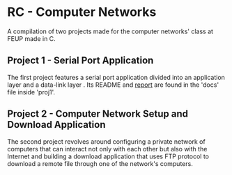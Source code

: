 # RC - Computer Networks
A compilation of two projects made for the computer networks' class at FEUP made in C. 

## Project 1 - Serial Port Application 
The first project features a serial port application divided into an application layer and a data-link layer . Its README and [report](https://git.fe.up.pt/up202006963/labsrc_t14g9/-/blob/main/lab1/docs/relatorio.pdf) are found in the 'docs' file inside 'proj1'.

## Project 2 - Computer Network Setup and Download Application
The second project revolves around configuring a private network of computers that can interact not only with each other but also with the Internet and building a download application that uses FTP protocol to download a remote file through one of the network's computers.
